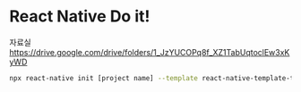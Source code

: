 # React Native Do it!

자료실
https://drive.google.com/drive/folders/1_JzYUCOPq8f_XZ1TabUqtoclEw3xKyWD

```sh
npx react-native init [project name] --template react-native-template-typescript
```
